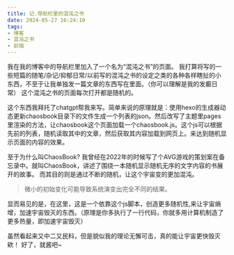 ```yaml
---
title: 记.导航栏里的混沌之书
date: 2024-05-27 16:24:10
tags: 
- 博客
- 混沌之书
- 前端
---
```

我在我的博客中的导航栏里加入了一个名为“混沌之书”的页面。
我打算将写的一些短篇的随笔/杂记/抑郁日常/以前写的混沌之书的设定之类的各种各样瞎扯的小东西，不至于让我单独发一篇文章的东西写在里面。（你可以理解是我的发癫日常）
这个混沌之书的页面每次打开都是随机的。

这个东西我拜托了chatgpt帮我来写。简单来说的原理就是：使用hexo的生成器动态更新chaosbook目录下的文件生成一个列表的json。然后改写了主题里pages里渲染的方法，让chaosbook这个页面加载一个chaosbook.js。这个js可以根据先前的列表，随机读取其中的文章，然后获取其内容加载到网页上。来达到随机显示页面的内容的效果。

至于为什么叫ChaosBook?
我曾经在2022年的时候写了个AVG游戏的策划案在备忘录中。就叫ChaosBook，讲述了围绕一本随机显示随机无序的文字内容的书展开的故事。
而其目的则是通过不断的随机，让这个宇宙变的更加混沌。
>微小的初始变化可能导致系统演变出完全不同的结果。

显而易见的是，在这里，这是一个依靠这个js脚本，创造更多随机性,来让宇宙熵增，加速宇宙毁灭的东西。（原理是你多执行了一行代码，你就多用计算机制造了更多热量，即加速宇宙毁灭）

虽然看起来又中二又民科，但是貌似我的理论无懈可击，真的能让宇宙更快毁灭欸！
好了，就酱吧~